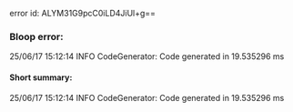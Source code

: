 error id: ALYM31G9pcC0iLD4JiUl+g==
### Bloop error:

25/06/17 15:12:14 INFO CodeGenerator: Code generated in 19.535296 ms
#### Short summary: 

25/06/17 15:12:14 INFO CodeGenerator: Code generated in 19.535296 ms